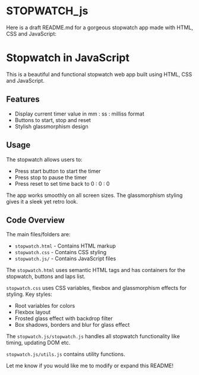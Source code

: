 # STOPWATCH_js

Here is a draft README.md for a gorgeous stopwatch app made with HTML, CSS and JavaScript:

# Stopwatch in JavaScript

This is a beautiful and functional stopwatch web app built using HTML, CSS and JavaScript. 

## Features

- Display current timer value in mm : ss : milliss format
- Buttons to start, stop and reset
- Stylish glassmorphism design

## Usage

The stopwatch allows users to:

- Press start button to start the timer
- Press stop to pause the timer 
- Press reset to set time back to 0 : 0 : 0

The app works smoothly on all screen sizes. The glassmorphism styling gives it a sleek yet retro look.

## Code Overview

The main files/folders are:

- `stopwatch.html` - Contains HTML markup
- `stopwatch.css` - Contains CSS styling 
- `stopwatch.js/` - Contains JavaScript files

The `stopwatch.html` uses semantic HTML tags and has containers for the stopwatch, buttons and laps list.

`stopwatch.css` uses CSS variables, flexbox and glassmorphism effects for styling. Key styles:

- Root variables for colors 
- Flexbox layout
- Frosted glass effect with backdrop filter
- Box shadows, borders and blur for glass effect

The `stopwatch.js/stopwatch.js` handles all stopwatch functionality like timing, updating DOM etc.

`stopwatch.js/utils.js` contains utility functions.

Let me know if you would like me to modify or expand this README!
